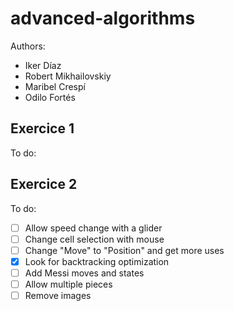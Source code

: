 # advanced-algorithms
Authors:
- Iker Díaz
- Robert Mikhailovskiy
- Maribel Crespí
- Odilo Fortés

## Exercice 1
To do:

## Exercice 2
To do:
- [ ] Allow speed change with a glider
- [ ] Change cell selection with mouse
- [ ] Change "Move" to "Position" and get more uses
- [X] Look for backtracking optimization
- [ ] Add Messi moves and states
- [ ] Allow multiple pieces
- [ ] Remove images
